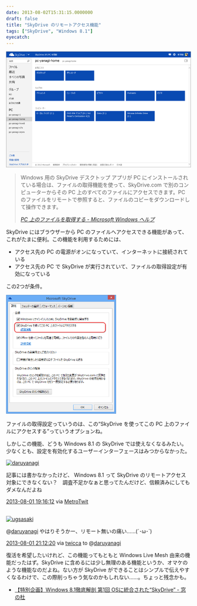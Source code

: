```yaml
---
date: 2013-08-02T15:31:15.0000000
draft: false
title: "SkyDrive のリモートアクセス機能"
tags: ["SkyDrive", "Windows 8.1"]
eyecatch: 
---
```

<p><span itemscope itemtype="http://schema.org/Photograph"><img src="20130802152136.png" alt="f:id:daruyanagi:20130802152136p:plain" title="f:id:daruyanagi:20130802152136p:plain" class="hatena-fotolife" itemprop="image"></span></p>

<blockquote cite="http://windows.microsoft.com/ja-JP/skydrive/fetch-files-pc-ui">
<p>Windows 用の SkyDrive デスクトップ アプリが PC にインストールされている場合は、ファイルの取得機能を使って、SkyDrive.com で別のコンピューターからその PC 上のすべてのファイルにアクセスできます。PC のファイルをリモートで参照すると、ファイルのコピーをダウンロードして操作できます。</p>

<cite><a href="http://windows.microsoft.com/ja-JP/skydrive/fetch-files-pc-ui">PC &#x4E0A;&#x306E;&#x30D5;&#x30A1;&#x30A4;&#x30EB;&#x3092;&#x53D6;&#x5F97;&#x3059;&#x308B; - Microsoft Windows &#x30D8;&#x30EB;&#x30D7;</a></cite>
</blockquote>
<p>SkyDrive にはブラウザーから PC のファイルへアクセスできる機能があって、これがたまに便利。この機能を利用するためには、</p>

<ul>
<li>アクセス先の PC の電源がオンになっていて、インターネットに接続されている</li>
<li>アクセス先の PC で SkyDrive が実行されていて、ファイルの取得設定が有効になっている</li>
</ul><p>この2つが条件。</p><p><span itemscope itemtype="http://schema.org/Photograph"><img src="20130802151535.png" alt="f:id:daruyanagi:20130802151535p:plain:w300" title="f:id:daruyanagi:20130802151535p:plain:w300" class="hatena-fotolife" style="width:300px" itemprop="image"></span></p><p>ファイルの取得設定っていうのは、この“SkyDrive を使ってこの PC 上のファイルにアクセスする”っていうオプションね。</p><p>しかしこの機能、どうも Windows 8.1 の SkyDrive では使えなくなるみたい。少なくとも、設定を有効化するユーザーインターフェースはみつからなかった。</p><p><div class="twitter-detail twitter-detail-left"><div class="twitter-detail-user"><a class="twitter-user-screen-name" href="http://twitter.com/daruyanagi"><img src="http://a0.twimg.com/profile_images/344513261566764628/98e7ebed84ce60bbd996e7c37b3fffa7_normal.png" alt="daruyanagi" height="48" width="48"></a></div><div class="twitter-detail-tweet"><p class="twitter-detail-text">      記事には書かなかったけど、 Windows 8.1 って SkyDrive のリモートアクセス対象にできなくない？　調査不足かなぁと思ってたんだけど、信頼済みにしてもダメなんだよね</p><p class="twitter-detail-info"><a href="http://twitter.com/daruyanagi/status/362879428184911872" class="twitter-detail-info-permalink"><span class="twitter-detail-info-date">2013-08-01</span> <span class="twitter-detail-info-time">19:16:12</span></a> <span class="twitter-detail-info-source">via <a href="http://www.metrotwit.com/" rel="nofollow">MetroTwit</a></span></p></div></div><br />
<div class="twitter-detail twitter-detail-left"><div class="twitter-detail-user"><a class="twitter-user-screen-name" href="http://twitter.com/ugsasaki"><img src="http://a0.twimg.com/profile_images/344513261567410541/60a5f331971debd69a53232dbe0ae2e3_normal.png" alt="ugsasaki" height="48" width="48"></a></div><div class="twitter-detail-tweet"><p class="twitter-detail-text">      @<a class="twitter-user-screen-name" href="http://twitter.com/daruyanagi" target="_top">daruyanagi</a> やはりそうかー、リモート無いの痛い……(´･ω･`)</p><p class="twitter-detail-info"><a href="http://twitter.com/ugsasaki/status/362908656649510913" class="twitter-detail-info-permalink"><span class="twitter-detail-info-date">2013-08-01</span> <span class="twitter-detail-info-time">21:12:20</span></a> <span class="twitter-detail-info-source">via <a href="http://twicca.r246.jp/" rel="nofollow">twicca</a></span> to @<a href="http://twitter.com/daruyanagi/status/362879428184911872"  class="twitter-user-screen-name">daruyanagi</a></p></div></div></p><p>復活を希望したいけれど、この機能ってもともと Windows Live Mesh 由来の機能だったはず。SkyDrive に含めるには少し無理のある機能というか、オマケのような機能なのだよね。ない方が SkyDrive ができることはシンプルで伝えやすくなるわけで、この際削っちゃう気なのかもしれない……。ちょっと残念かも。</p>

<ul>
<li><a href="http://www.forest.impress.co.jp/docs/special/20130801_610004.html">&#x3010;&#x7279;&#x5225;&#x4F01;&#x753B;&#x3011;Windows 8.1&#x5FB9;&#x5E95;&#x89E3;&#x5256; &#x7B2C;1&#x56DE; OS&#x306B;&#x7D71;&#x5408;&#x3055;&#x308C;&#x305F;&ldquo;SkyDrive&rdquo; - &#x7A93;&#x306E;&#x675C;</a></li>
</ul>